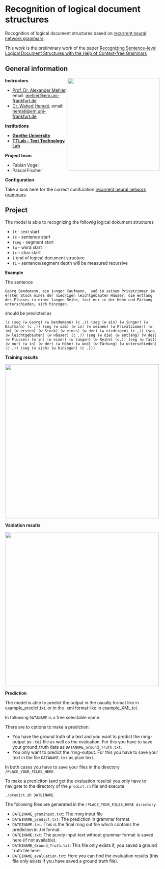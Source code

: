# Recognition of logical document structures
Rocognition of logical document structures based on [recurrent neural network grammars](https://arxiv.org/abs/1602.07776/). 

This work is the preliminary work of the paper [Recognizing Sentence-level Logical Document Structures with the Help of
Context-free Grammars](https://arxiv.org/abs/1602.07776) 
## General information
<img align="right" width="300" height="" src="https://upload.wikimedia.org/wikipedia/commons/1/1e/Logo-Goethe-University-Frankfurt-am-Main.svg">

**Instructors**
* [Prof. Dr. Alexander Mehler](https://www.texttechnologylab.org/team/alexander-mehler/), email: mehler@em.uni-frankfurt.de
* [Dr. Wahed Hemati](https://www.texttechnologylab.org/team/wahed-hemati/), email: hemati@em.uni-frankfurt.de

**Institutions**
* **[Goethe University](http://www.informatik.uni-frankfurt.de/index.php/en/)**
* **[TTLab - Text Technology Lab](https://www.texttechnologylab.org/)**

**Project team**
* Fabian Vogel
* Pascal Fischer

**Configuration**

Take a look here for the correct conifuration [recurrent neural network grammars](https://arxiv.org/abs/1602.07776/)

## Project
The model is able to recognizing the followig logical dokument structures
* ```(t``` - text start
* ```(s``` - sentence start
* ```(seg``` - segment start
* ```(w``` - word start
* ```(c``` - char start
* ```)``` end of logical document structure
* ```Ti``` - sentence/segment depth will be measured recursive 

**Example**

The sentence
    
```Georg Bendemann, ein junger Kaufmann,  saß in seinem Privatzimmer im ersten Stock eines der niedrigen leichtgebauten Häuser, die entlang des Flusses in einer langen Reihe, fast nur in der Höhe und Färbung unterschieden, sich hinzogen.```

should be predicted as
    
```(s (seg (w Georg) (w Bendemann) (c ,)) (seg (w ein) (w junger) (w Kaufmann) (c ,)) (seg (w saß) (w in) (w seinem) (w Privatzimmer) (w im) (w ersten) (w Stock) (w eines) (w der) (w niedrigen) (c ,)) (seg (w leichtgebauten) (w Häuser) (c ,)) (seg (w die) (w entlang) (w des) (w Flusses) (w in) (w einer) (w langen) (w Reihe) (c,)) (seg (w fast) (w nur) (w in) (w der) (w Höhe) (w und) (w Färbung) (w unterschieden) (c ,)) (seg (w sich) (w hinzogen) (c .)))```

**Training results**

<img align="center" width="500" height="" src="https://upload.wikimedia.org/wikipedia/commons/0/0a/Train_example2.png">

**Vaidation results**

<img align="center" width="500" height="" src="https://upload.wikimedia.org/wikipedia/commons/b/bb/Test_example2.png">

**Prediction**

The model is able to predict the output in the usually format like in example_predict.txt. or in the .xml format like in example_XML.tei.

In following ```DATANAME``` is a free selectable name. 

There are to options to make a prediction:
* You have the ground truth of a text and you want to predict the rnng-output as ```.tei``` file as well as the evaluation. For this you have to save your ground_truth data as ```DATANAME_Ground_Truth.txt```.
* You only want to predict the rnng-output. For this you have to save your text in the file ```DATANAME.txt``` as plain text.

In both cases you have to save your files in the directory ```/PLACE_YOUR_FILES_HERE```

To make a prediciton (and get the evaluation results) you only have to navigate to the directory of the ```predict.sh``` file and execute 

    ./predict.sh DATEINAME 

The following files are generated in the ```/PLACE_YOUR_FILES_HERE directory```

* ```DATEINAME_graminput.txt```: The rnng input file 
* ```DATEINAME_predict.txt```: The prediction in grammar format.
* ```DATEINAME.tei```: This is the final rnng out file which contains the prediction in .tei format.
* ```DATEINAME.txt```: The purely input text without grammar format is saved here (if not available).
* ```DATEINAME_Ground_Truth.txt```: This file only exists if, you saved a ground truth file here.
* ```DATEINAME_evaluation.txt```: Here you can find the evaluation results (this file only exists if you have saved a ground truth file).

